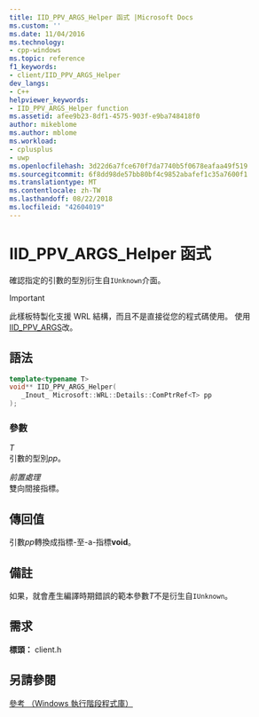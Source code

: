 ```yaml
---
title: IID_PPV_ARGS_Helper 函式 |Microsoft Docs
ms.custom: ''
ms.date: 11/04/2016
ms.technology:
- cpp-windows
ms.topic: reference
f1_keywords:
- client/IID_PPV_ARGS_Helper
dev_langs:
- C++
helpviewer_keywords:
- IID_PPV_ARGS_Helper function
ms.assetid: afee9b23-8df1-4575-903f-e9ba748418f0
author: mikeblome
ms.author: mblome
ms.workload:
- cplusplus
- uwp
ms.openlocfilehash: 3d22d6a7fce670f7da7740b5f0678eafaa49f519
ms.sourcegitcommit: 6f8dd98de57bb80bf4c9852abafef1c35a7600f1
ms.translationtype: MT
ms.contentlocale: zh-TW
ms.lasthandoff: 08/22/2018
ms.locfileid: "42604019"
---
```

# <a name="iidppvargshelper-function"></a>IID_PPV_ARGS_Helper 函式

確認指定的引數的型別衍生自`IUnknown`介面。

> [!IMPORTANT]
> 此樣板特製化支援 WRL 結構，而且不是直接從您的程式碼使用。 使用[IID_PPV_ARGS](http://msdn.microsoft.com/library/windows/desktop/ee330727.aspx)改。

## <a name="syntax"></a>語法

```cpp
template<typename T>
void** IID_PPV_ARGS_Helper(
   _Inout_ Microsoft::WRL::Details::ComPtrRef<T> pp
);
```

### <a name="parameters"></a>參數

*T*  
引數的型別*pp*。

*前置處理*  
雙向間接指標。

## <a name="return-value"></a>傳回值

引數*pp*轉換成指標-至-a-指標**void**。

## <a name="remarks"></a>備註

如果，就會產生編譯時期錯誤的範本參數*T*不是衍生自`IUnknown`。

## <a name="requirements"></a>需求

**標頭：** client.h

## <a name="see-also"></a>另請參閱

[參考 （Windows 執行階段程式庫）](http://msdn.microsoft.com/00000000-0000-0000-0000-000000000000)